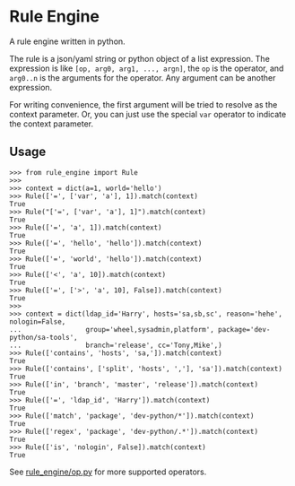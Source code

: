 # Rule Engine

A rule engine written in python.

The rule is a json/yaml string or python object of a list expression.
The expression is like `[op, arg0, arg1, ..., argn]`, the `op` is the operator,
and `arg0..n` is the arguments for the operator. Any argument can be another expression.

For writing convenience, the first argument will be tried to resolve as the context parameter.
Or, you can just use the special `var` operator to indicate the context parameter.

## Usage

```
>>> from rule_engine import Rule
>>>
>>> context = dict(a=1, world='hello')
>>> Rule(['=', ['var', 'a'], 1]).match(context)
True
>>> Rule("['=', ['var', 'a'], 1]").match(context)
True
>>> Rule(['=', 'a', 1]).match(context)
True
>>> Rule(['=', 'hello', 'hello']).match(context)
True
>>> Rule(['=', 'world', 'hello']).match(context)
True
>>> Rule(['<', 'a', 10]).match(context)
True
>>> Rule(['=', ['>', 'a', 10], False]).match(context)
True
>>>
>>> context = dict(ldap_id='Harry', hosts='sa,sb,sc', reason='hehe', nologin=False,
...                group='wheel,sysadmin,platform', package='dev-python/sa-tools',
...                branch='release', cc='Tony,Mike',)
>>> Rule(['contains', 'hosts', 'sa,']).match(context)
True
>>> Rule(['contains', ['split', 'hosts', ','], 'sa']).match(context)
True
>>> Rule(['in', 'branch', 'master', 'release']).match(context)
True
>>> Rule(['=', 'ldap_id', 'Harry']).match(context)
True
>>> Rule(['match', 'package', 'dev-python/*']).match(context)
True
>>> Rule(['regex', 'package', 'dev-python/.*']).match(context)
True
>>> Rule(['is', 'nologin', False]).match(context)
True
```


See [rule_engine/op.py](rule_engine/op.py) for more supported operators.

